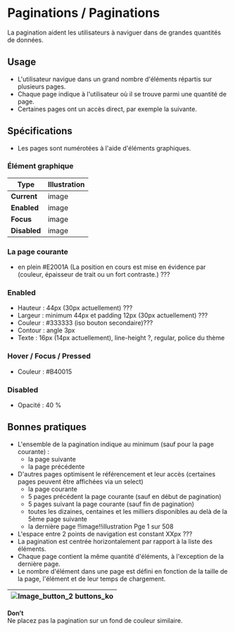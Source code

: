 # Paginations / Paginations

La pagination aident les utilisateurs à naviguer dans de grandes quantités de données.

## Usage

- L'utilisateur navigue dans un grand nombre d'éléments répartis sur plusieurs pages.
- Chaque page indique à l'utilisateur où il se trouve parmi une quantité de page.
- Certaines pages ont un accès direct, par exemple la suivante.

## Spécifications

- Les pages sont numérotées à l'aide d'éléments graphiques.

### Élément graphique

Type | Illustration
------------ | ------------- |
**Current** | image
**Enabled** | image
**Focus** | image
**Disabled** | image

### La page courante

- en plein #E2001A (La position en cours est mise en évidence par (couleur, épaisseur de trait ou un fort contraste.) ???

### Enabled

- Hauteur : 44px (30px actuellement) ???
- Largeur : minimum 44px et padding 12px (30px actuellement) ???
- Couleur : #333333 (iso bouton secondaire)???
- Contour : angle 3px
- Texte : 16px (14px actuellement), line-height ?, regular, police du thème

### Hover / Focus / Pressed

- Couleur : #B40015

### Disabled

- Opacité : 40 %

## Bonnes pratiques

- L'ensemble de la pagination indique au minimum (sauf pour la page courante) :
  - la page suivante
  - la page précédente
- D'autres pages optimisent le référencement et leur accès (certaines pages peuvent être affichées via un select)
    - la page courante
    - 5 pages précédent la page courante (sauf en début de pagination)
    - 5 pages suivant la page courante (sauf fin de pagination)
    - toutes les dizaines, centaines et les milliers disponibles au delà de la 5ème page suivante
    - la dernière page
!!image!!illustration Pge 1 sur 508
- L'espace entre 2 points de navigation est constant XXpx ???
- La pagination est centrée horizontalement par rapport à la liste des éléments.
- Chaque page contient la même quantité d'éléments, à l'exception de la dernière page.
- Le nombre d'élément dans une page est défini en fonction de la taille de la page, l'élément et de leur temps de chargement.


 <div class="do-dont">
 <div class="dont">

![Image_button_2 buttons_ko](design/Image_button_buttons_ko.png)  |
------------ |
**Don’t** <br/> Ne placez pas la pagination sur un fond de couleur similaire.

 </div>
 </div>
